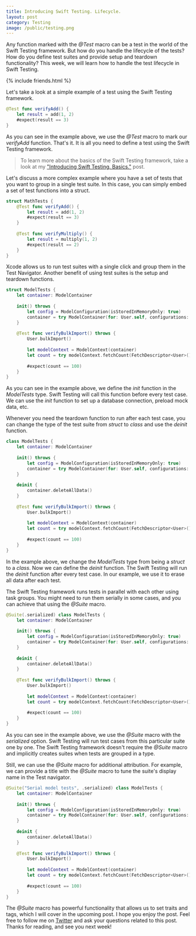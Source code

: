 ```yaml
---
title: Introducing Swift Testing. Lifecycle.
layout: post
category: Testing
image: /public/testing.png
---
```


Any function marked with the *@Test* macro can be a test in the world of the Swift Testing framework. But how do you handle the lifecycle of the tests? How do you define test suites and provide setup and teardown functionality? This week, we will learn how to handle the test lifecycle in Swift Testing.

{% include friends.html %}

Let's take a look at a simple example of a test using the Swift Testing framework.

```swift
@Test func verifyAdd() {
    let result = add(1, 2)
    #expect(result == 3)
}
```

As you can see in the example above, we use the *@Test* macro to mark our *verifyAdd* function. That's it. It is all you need to define a test using the Swift Testing framework.

> To learn more about the basics of the Swift Testing framework, take a look at my ["Introducing Swift Testing. Basics."](/2024/10/22/introducing-swift-testing-basics/) post.

Let's discuss a more complex example where you have a set of tests that you want to group in a single test suite. In this case, you can simply embed a set of test functions into a struct.

```swift
struct MathTests {
    @Test func verifyAdd() {
        let result = add(1, 2)
        #expect(result == 3)
    }
    
    @Test func verifyMultiply() {
        let result = multiply(1, 2)
        #expect(result == 2)
    }
}
```

Xcode allows us to run test suites with a single click and group them in the Test Navigator. Another benefit of using test suites is the setup and teardown functions.

```swift
struct ModelTests {
    let container: ModelContainer
    
    init() throws {
        let config = ModelConfiguration(isStoredInMemoryOnly: true)
        container = try ModelContainer(for: User.self, configurations: config)
    }
    
    @Test func verifyBulkImport() throws {
        User.bulkImport()
        
        let modelContext = ModelContext(container)
        let count = try modelContext.fetchCount(FetchDescriptor<User>())
        
        #expect(count == 100)
    }
}
```

As you can see in the example above, we define the *init* function in the *ModelTests* type. Swift Testing will call this function before every test case. We can use the *init* function to set up a database connection, preload mock data, etc.

Whenever you need the teardown function to run after each test case, you can change the type of the test suite from *struct* to *class* and use the *deinit* function.

```swift
class ModelTests {
    let container: ModelContainer
    
    init() throws {
        let config = ModelConfiguration(isStoredInMemoryOnly: true)
        container = try ModelContainer(for: User.self, configurations: config)
    }
    
    deinit {
        container.deleteAllData()
    }
    
    @Test func verifyBulkImport() throws {
        User.bulkImport()
        
        let modelContext = ModelContext(container)
        let count = try modelContext.fetchCount(FetchDescriptor<User>())
        
        #expect(count == 100)
    }
}

```

In the example above, we change the *ModelTests* type from being a *struct* to a *class*. Now we can define the *deinit* function. The Swift Testing will run the *deinit* function after every test case. In our example, we use it to erase all data after each test.


The Swift Testing framework runs tests in parallel with each other using task groups. You might need to run them serially in some cases, and you can achieve that using the *@Suite* macro.

```swift
@Suite(.serialized) class ModelTests {
    let container: ModelContainer
    
    init() throws {
        let config = ModelConfiguration(isStoredInMemoryOnly: true)
        container = try ModelContainer(for: User.self, configurations: config)
    }
    
    deinit {
        container.deleteAllData()
    }
    
    @Test func verifyBulkImport() throws {
        User.bulkImport()
        
        let modelContext = ModelContext(container)
        let count = try modelContext.fetchCount(FetchDescriptor<User>())
        
        #expect(count == 100)
    }
}
```

As you can see in the example above, we use the *@Suite* macro with the *serialized* option. Swift Testing will run test cases from this particular suite one by one. The Swift Testing framework doesn't require the *@Suite* macro and implicitly creates suites when tests are grouped in a type.

Still, we can use the *@Suite* macro for additional attribution. For example, we can provide a title with the *@Suite* macro to tune the suite's display name in the Test navigator.

```swift
@Suite("Serial model tests", .serialized) class ModelTests {
    let container: ModelContainer
    
    init() throws {
        let config = ModelConfiguration(isStoredInMemoryOnly: true)
        container = try ModelContainer(for: User.self, configurations: config)
    }
    
    deinit {
        container.deleteAllData()
    }
    
    @Test func verifyBulkImport() throws {
        User.bulkImport()
        
        let modelContext = ModelContext(container)
        let count = try modelContext.fetchCount(FetchDescriptor<User>())
        
        #expect(count == 100)
    }
}
```

The *@Suite* macro has powerful functionality that allows us to set traits and tags, which I will cover in the upcoming post. I hope you enjoy the post. Feel free to follow me on [Twitter](https://twitter.com/mecid) and ask your questions related to this post. Thanks for reading, and see you next week!
